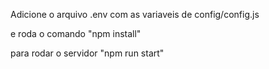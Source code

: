 Adicione o arquivo .env com as variaveis de config/config.js

e roda o comando "npm install"

para rodar o servidor "npm run start"
